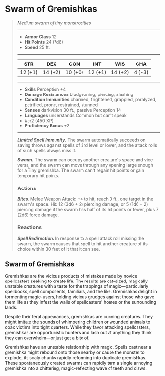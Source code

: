 # Swarm of Gremishkas
>*Medium swarm of tiny monstrosities*
>___
>- **Armor Class** 12
>- **Hit Points** 24 (7d6)
>- **Speed** 25 ft.
>___
>|STR|DEX|CON|INT|WIS|CHA|
>|:---:|:---:|:---:|:---:|:---:|:---:|
>|12 (+1)|14 (+2)|10 (+0)|12 (+1)|14 (+2)|4 (-3)|
>___
>- **Skills** Perception +4
>- **Damage Resistances** bludgeoning, piercing, slashing
>- **Condition Immunities** charmed, frightened, grappled, paralyzed, petrified, prone, restrained, stunned
>- **Senses** darkvision 30 ft., passive Perception 14
>- **Languages** understands Common but can't speak
>- #cr2 (450 XP)
>- **Proficiency Bonus** +2
>___
>***Limited Spell Immunity.*** The swarm automatically succeeds on saving throws against spells of 3rd level or lower, and the attack rolls of such spells always miss it.  
>
>***Swarm.*** The swarm can occupy another creature's space and vice versa, and the swarm can move through any opening large enough for a Tiny gremishka. The swarm can't regain hit points or gain temporary hit points.  
>
>### Actions
>***Bites.*** Melee Weapon Attack: +4 to hit, reach 0 ft., one target in the swarm's space. Hit: 12 (3d6 + 2) piercing damage, or 5 (1d6 + 2) piercing damage if the swarm has half of its hit points or fewer, plus 7 (2d6) force damage.  
>
>### Reactions
>***Spell Redirection.*** In response to a spell attack roll missing the swarm, the swarm causes that spell to hit another creature of its choice within 30 feet of it that it can see.

## Swarm of Gremishkas

Gremishkas are the vicious products of mistakes made by novice spellcasters seeking to create life. The results are cat-sized, magically unstable creatures with a taste for the trappings of magic—particularly spellbooks, spell components, familiars, and the like. Gremishkas delight in tormenting magic-users, holding vicious grudges against those who gave them life as they infest the walls of spellcasters' homes or the surrounding lands.

Despite their feral appearances, gremishkas are cunning creatures. They might imitate the sounds of whimpering children or wounded animals to coax victims into tight quarters. While they favor attacking spellcasters, gremishkas are opportunistic hunters and lash out at anything they think they can overwhelm—or just get a bite of.

Gremishkas have an unstable relationship with magic. Spells cast near a gremishka might rebound onto those nearby or cause the monster to explode, its scaly chunks rapidly reforming into duplicate gremishkas. These spontaneously created swarms can rapidly turn a single annoying gremishka into a chittering, magic-reflecting wave of teeth and claws.